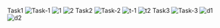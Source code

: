 Task1
![Task-1](https://github.com/user-attachments/assets/a60cfb9a-898d-4546-9cca-84b676975533)
![1](https://github.com/user-attachments/assets/33f45263-bfff-4ba3-984e-ad5467990444)
![2](https://github.com/user-attachments/assets/73a8d899-00d6-4488-8d25-1a6806466554)
Task2
![Task-2](https://github.com/user-attachments/assets/ae7f0f48-0e61-434c-aa77-7b34e89e11a0)
![t-1](https://github.com/user-attachments/assets/92e3ff3e-acfd-41e1-a8c0-c1f59d67447c)
![t2](https://github.com/user-attachments/assets/c6e0f27d-7aec-4a06-86af-f51c47aa01a6)
Task3
![Task-3](https://github.com/user-attachments/assets/57ea4e6f-c28c-40d4-a03a-cf7560b4f8ea)
![d1](https://github.com/user-attachments/assets/c7032042-af6d-4a64-bbe7-7214949622b2)
![d2](https://github.com/user-attachments/assets/fb353e2a-16ac-42fa-86b8-fc1bf86d7558)

